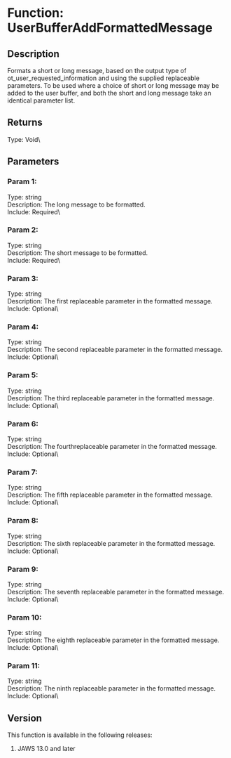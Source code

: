 # Function: UserBufferAddFormattedMessage

## Description

Formats a short or long message, based on the output type of
ot_user_requested_information and using the supplied replaceable
parameters. To be used where a choice of short or long message may be
added to the user buffer, and both the short and long message take an
identical parameter list.

## Returns

Type: Void\

## Parameters

### Param 1:

Type: string\
Description: The long message to be formatted.\
Include: Required\

### Param 2:

Type: string\
Description: The short message to be formatted.\
Include: Required\

### Param 3:

Type: string\
Description: The first replaceable parameter in the formatted message.\
Include: Optional\

### Param 4:

Type: string\
Description: The second replaceable parameter in the formatted message.\
Include: Optional\

### Param 5:

Type: string\
Description: The third replaceable parameter in the formatted message.\
Include: Optional\

### Param 6:

Type: string\
Description: The fourthreplaceable parameter in the formatted message.\
Include: Optional\

### Param 7:

Type: string\
Description: The fifth replaceable parameter in the formatted message.\
Include: Optional\

### Param 8:

Type: string\
Description: The sixth replaceable parameter in the formatted message.\
Include: Optional\

### Param 9:

Type: string\
Description: The seventh replaceable parameter in the formatted
message.\
Include: Optional\

### Param 10:

Type: string\
Description: The eighth replaceable parameter in the formatted message.\
Include: Optional\

### Param 11:

Type: string\
Description: The ninth replaceable parameter in the formatted message.\
Include: Optional\

## Version

This function is available in the following releases:

1.  JAWS 13.0 and later
